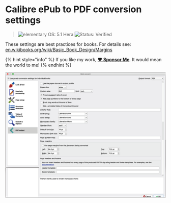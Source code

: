 # Calibre ePub to PDF conversion settings

> ![elementary OS: 5.1 Hera](https://img.shields.io/badge/elementary%C2%A0OS-5.1%20Hera-007aff)
> ![Status: Verified](https://img.shields.io/badge/status-verified-58c633)

These settings are best practices for books. For details see: [en.wikibooks.org/wiki/Basic_Book_Design/Margins](https://en.wikibooks.org/wiki/Basic_Book_Design/Margins)

{% hint style="info" %}
If you like my work, [**❤️ Sponsor Me**](https://github.com/sponsors/marbetschar). It would mean the world to me!
{% endhint %}

![Calibre ePub to PDF conversion settings](../../.gitbook/assets/calibre-settings-pdf-conversion.png)